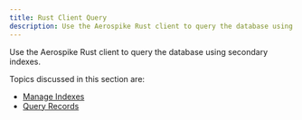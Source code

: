 ```yaml
---
title: Rust Client Query
description: Use the Aerospike Rust client to query the database using secondary indexes.
---
```


Use the Aerospike Rust client to query the database using secondary indexes.

Topics discussed in this section are:

- [Manage Indexes](/docs/client/rust/usage/query/sindex.html)
- [Query Records](/docs/client/rust/usage/query/query.html)
